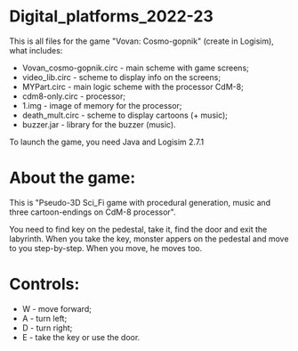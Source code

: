 # Digital_platforms_2022-23
This is all files for the game "Vovan: Cosmo-gopnik" (create in Logisim), what includes:
- Vovan_cosmo-gopnik.circ - main scheme with game screens;
- video_lib.circ - scheme to display info on the screens;
- MYPart.circ - main logic scheme with the processor CdM-8;
- cdm8-only.circ - processor;
- 1.img - image of memory for the processor;
- death_mult.circ - scheme to display cartoons (+ music);
- buzzer.jar - library for the buzzer (music).

To launch the game, you need Java and Logisim 2.7.1

# About the game:
This is "Pseudo-3D Sci_Fi game with procedural generation, music and three cartoon-endings on CdM-8 processor".

You need to find key on the pedestal, take it, find the door and exit the labyrinth. When you take the key, monster appers on the pedestal and move to you step-by-step. When you move, he moves too.

# Controls:
- W - move forward;
- A - turn left;
- D - turn right;
- E - take the key or use the door.
